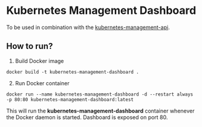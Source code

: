 # Kubernetes Management Dashboard

To be used in combination with the [kubernetes-management-api](https://github.com/Platzii/kubernetes-management-api).

## How to run?

1. Build Docker image
```@bash
docker build -t kubernetes-management-dashboard .
```

2. Run Docker container
```@bash
docker run --name kubernetes-management-dashboard -d --restart always -p 80:80 kubernetes-management-dashboard:latest
```

This will run the **kubernetes-management-dashboard** container whenever the Docker daemon is started.
Dashboard is exposed on port 80.
